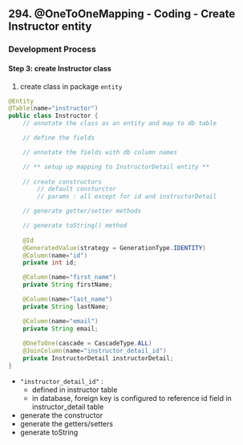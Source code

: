 ## 294. @OneToOneMapping - Coding - Create Instructor entity

### Development Process
#### Step 3: create Instructor class 

1. create class in package `entity`
```java
@Entity 
@Table(name="instructor")
public class Instructor {
    // annotate the class as an entity and map to db table 

    // define the fields 

    // annotate the fields with db column names 

    // ** setup up mapping to InstructorDetail entity ** 
    
    // create constructors 
        // default consturctor 
        // params : all except for id and instructorDetail 

    // generate getter/setter methods 

    // generate toString() method 
    
    @Id 
    @GeneratedValue(strategy = GenerationType.IDENTITY)
    @Column(name="id")
    private int id;

    @Column(name="first_name")
    private String firstName;

    @Column(name="last_name")
    private String lastName;

    @Column(name="email")
    private String email; 
    
    @OneToOne(cascade = CascadeType.ALL)
    @JoinColumn(name="instructor_detail_id")
    private InstructorDetail instructorDetail; 
}
```
* `"instructor_detail_id"` : 
  * defined in instructor table 
  * in database, foreign key is configured to reference id field in instructor_detail table
* generate the constructor 
* generate the getters/setters 
* generate toString 